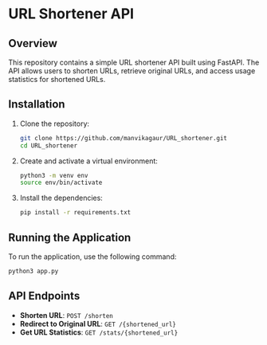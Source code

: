 # URL Shortener API

## Overview

This repository contains a simple URL shortener API built using FastAPI. The API allows users to shorten URLs, retrieve original URLs, and access usage statistics for shortened URLs.

## Installation

1. Clone the repository:
   ```bash
   git clone https://github.com/manvikagaur/URL_shortener.git
   cd URL_shortener
   ```

2. Create and activate a virtual environment:
   ```bash
   python3 -m venv env
   source env/bin/activate
   ```

3. Install the dependencies:
   ```bash
   pip install -r requirements.txt
   ```

## Running the Application

To run the application, use the following command:
```bash
python3 app.py
```

## API Endpoints

- **Shorten URL**: `POST /shorten`
- **Redirect to Original URL**: `GET /{shortened_url}`
- **Get URL Statistics**: `GET /stats/{shortened_url}`


